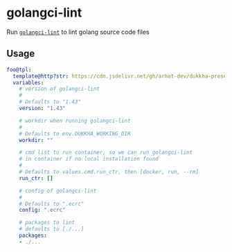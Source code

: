 # golangci-lint

Run [`golangci-lint`](https://github.com/golangci/golangci-lint) to lint golang source code files

## Usage

```yaml
foo@tpl:
  template@http?str: https://cdn.jsdelivr.net/gh/arhat-dev/dukkha-presets@master/tools/golangci-lint.yml
  variables:
    # version of golangci-lint
    #
    # Defaults to "1.43"
    version: "1.43"

    # workdir when running golangci-lint
    #
    # Defaults to env.DUKKHA_WORKING_DIR
    workdir: ""

    # cmd list to run container, so we can run golangci-lint
    # in container if no local installation found
    #
    # Defaults to values.cmd.run_ctr, then [docker, run, --rm]
    run_ctr: []

    # config of golangci-lint
    #
    # Defaults to ".ecrc"
    config: ".ecrc"

    # packages to lint
    # defaults to [./...]
    packages:
    - ./...
```
